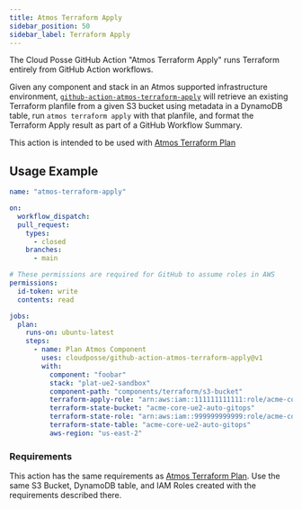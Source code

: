 ```yaml
---
title: Atmos Terraform Apply
sidebar_position: 50
sidebar_label: Terraform Apply
---
```


The Cloud Posse GitHub Action "Atmos Terraform Apply" runs Terraform entirely from GitHub Action workflows.

Given any component and stack in an Atmos supported infrastructure environment, [`github-action-atmos-terraform-apply`](https://github.com/cloudposse/github-action-atmos-terraform-apply) will retrieve an existing Terraform planfile from a given S3 bucket using metadata in a DynamoDB table, run `atmos terraform apply` with that planfile, and format the Terraform Apply result as part of a GitHub Workflow Summary.

This action is intended to be used with [Atmos Terraform Plan](/integrations/github-actions/atmos-terraform-plan)

## Usage Example

```yaml
name: "atmos-terraform-apply"

on:
  workflow_dispatch:
  pull_request:
    types:
      - closed
    branches:
      - main

# These permissions are required for GitHub to assume roles in AWS
permissions:
  id-token: write
  contents: read

jobs:
  plan:
    runs-on: ubuntu-latest
    steps:
      - name: Plan Atmos Component
        uses: cloudposse/github-action-atmos-terraform-apply@v1
        with:
          component: "foobar"
          stack: "plat-ue2-sandbox"
          component-path: "components/terraform/s3-bucket"
          terraform-apply-role: "arn:aws:iam::111111111111:role/acme-core-gbl-identity-gitops"
          terraform-state-bucket: "acme-core-ue2-auto-gitops"
          terraform-state-role: "arn:aws:iam::999999999999:role/acme-core-ue2-auto-gitops-gha"
          terraform-state-table: "acme-core-ue2-auto-gitops"
          aws-region: "us-east-2"

```

### Requirements

This action has the same requirements as [Atmos Terraform Plan](/integrations/github-actions/atmos-terraform-plan). Use the same S3 Bucket, DynamoDB table, and IAM Roles created with the requirements described there.

